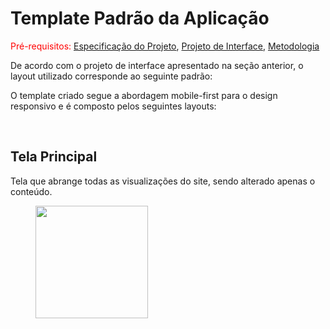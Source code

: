 # Template Padrão da Aplicação

<span style="color:red">Pré-requisitos: <a href="2-Especificação do Projeto.md"> Especificação do Projeto</a></span>, <a href="3-Projeto de Interface.md"> Projeto de Interface</a>, <a href="4-Metodologia.md"> Metodologia</a>

De acordo com o projeto de interface apresentado na seção anterior, o layout utilizado corresponde ao seguinte padrão:

O template criado segue a abordagem mobile-first para o design responsivo e é composto pelos seguintes layouts:

<br>

## Tela Principal 
Tela que abrange todas as visualizações do site, sendo alterado apenas o conteúdo.
<br>

<p>
 <img src="img\wireframes\Wireframe atulizado\Template.png" width="180" hspace="40">
</p>

<br><br>


